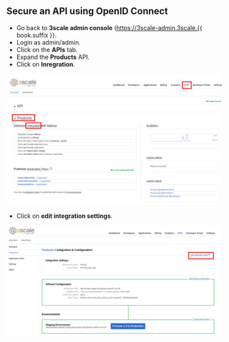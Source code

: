 ## Secure an API using OpenID Connect

* Go back to **3scale admin console** (https://3scale-admin.3scale.{{ book.suffix }}.
* Login as admin/admin.
* Click on the **APIs** tab.
* Expand the **Products** API.
* Click on **Inregration**.

![](../assets/Selection_451.png)

* Click on **edit integration settings**.

![](../assets/Selection_452.png)

